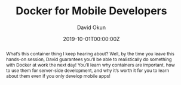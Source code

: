 ---
title: "Docker for Mobile Developers"
date: 2019-10-01T00:00:00Z
abstract: What’s this container thing I keep hearing about? Well, by the time you leave this hands-on session, David guarantees you’ll be able to realistically do something with Docker at work the next day! You’ll learn why containers are important, how to use them for server-side development, and why it’s worth it for you to learn about them even if you only develop mobile apps!
author: David Okun
geo: Austin, TX, USA
location: Austin iPhone Developer Group
slide_url: https://github.com/IBMAppModernization/docker101
location_url: https://www.meetup.com/Austin-iPhone-Developer-Group/
---
